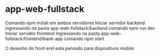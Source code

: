 # app-web-fullstack

Comando npm install em ambos servidores
Iniciar servidor backend ingressando na pasta app-web-fullstack/backend comando npm run dev
Iniciar servidor frontend ingressando na pasta app-web-fullstack/frontend/bank-app comando npm start

O desenho do front end esta pensado para dispositivos mobile. 
